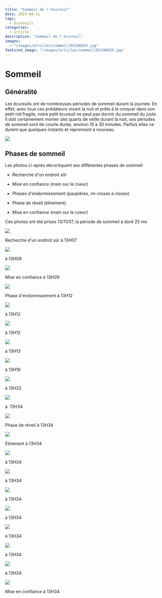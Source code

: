 ```yaml
---
title: "Sommeil de l'écureuil"
date: 2023-04-11
tags: 
  - Écureuils
categories:
  - article
description: "Sommeil de l'écureuil"    
images:
  - "/images/articles/sommeil/DSC08929.jpg"
featured_image: "/images/articles/sommeil/DSC08929.jpg"
---
```


# Sommeil


## Généralité 
 
Les écureuils ont de nombreuses périodes de sommeil durant la journée. En effet, avec tous ces prédateurs vivant la nuit et prêts à le croquer dans son petit nid fragile, notre petit écureuil ne peut pas dormir du sommeil du juste. Il doit certainement monter des quarts de veille durant la nuit, ses périodes de sommeil sont de courte durée, environ 15 à 30 minutes. Parfois elles ne durent que quelques instants et reprennent à nouveau. 

![](/images/articles/sommeil%20ecureuil/DSC08574.jpg) 


## Phases de sommeil 

Les photos ci-après décortiquent ses différentes phases de sommeil 

- Recherche d'un endroit sûr 

- Mise en confiance (main sur le coeur) 

- Phases d'endormissement (paupières, mi-closes à closes) 

- Phase de réveil (étirement) 

- Mise en confiance (main sur le coeur) 

Ces photos ont été prises 13/11/07, la période de sommeil a duré 25 mn 

![](/images/articles/sommeil/DSC07747comp.jpg) 

Recherche d'un endroit sûr à 13H07 

![](/images/articles/sommeil/DSC07752comp.jpg) 

à 13H09 

![](/images/articles/sommeil/DSC07753comp.jpg) 

Mise en confiance à 13H09  

![](/images/articles/sommeil/DSC07759comp.jpg) 

Phase d'endormissement à 13H12  

![](/images/articles/sommeil/DSC07761comp.jpg) 

à 13H12 

![](/images/articles/sommeil/DSC07764comp.jpg) 

à 13H12  

![](/images/articles/sommeil/DSC07768comp.jpg) 

à 13H13  

![](/images/articles/sommeil/DSC07769comp.jpg) 

à 13H16 

![](/images/articles/sommeil/DSC07771comp.jpg) 

à 13H32   

![](/images/articles/sommeil/DSC07778comp.jpg) 

à  13H34  

![](/images/articles/sommeil/DSC07779comp.jpg) 

Phase de réveil à 13H34   

![](/images/articles/sommeil/DSC07780comp.jpg) 

Étirement à 13H34  

![](/images/articles/sommeil/DSC07781comp.jpg) 

à 13H34   

![](/images/articles/sommeil/DSC07782c%20omp.jpg) 

à 13H34 

![](/images/articles/sommeil/DSC07783comp.jpg) 

à 13H34 

![](/images/articles/sommeil/DSC07784comp.jpg) 

à 13H34   

![](/images/articles/sommeil/DSC07785comp.jpg) 

à 13H34   

![](/images/articles/sommeil/DSC07786comp.jpg) 

à 13H34   

![](/images/articles/sommeil/DSC07787comp.jpg) 

à 13H34 

![](/images/articles/sommeil/DSC07788comp.jpg) 

Mise en confiance à 13H34 
